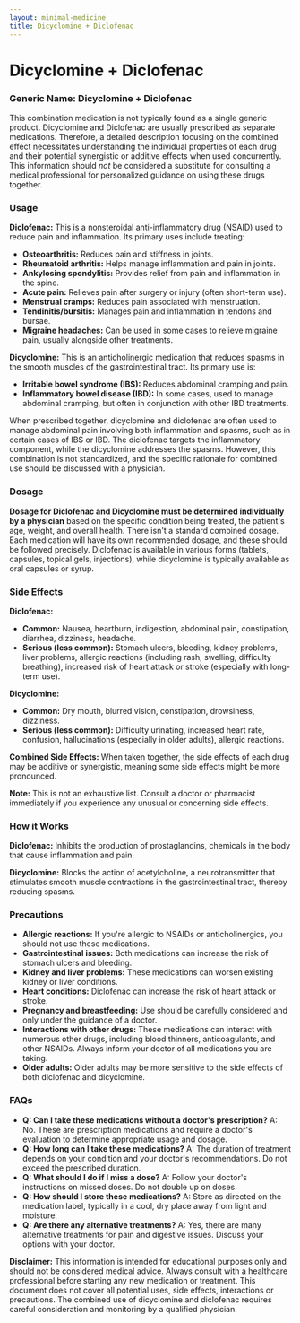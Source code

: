 ```yaml
---
layout: minimal-medicine
title: Dicyclomine + Diclofenac
---
```


# Dicyclomine + Diclofenac
### Generic Name: Dicyclomine + Diclofenac

This combination medication is not typically found as a single generic product.  Dicyclomine and Diclofenac are usually prescribed as separate medications.  Therefore, a detailed description focusing on the combined effect necessitates understanding the individual properties of each drug and their potential synergistic or additive effects when used concurrently.  This information should *not* be considered a substitute for consulting a medical professional for personalized guidance on using these drugs together.

### Usage

**Diclofenac:** This is a nonsteroidal anti-inflammatory drug (NSAID) used to reduce pain and inflammation.  Its primary uses include treating:

* **Osteoarthritis:**  Reduces pain and stiffness in joints.
* **Rheumatoid arthritis:**  Helps manage inflammation and pain in joints.
* **Ankylosing spondylitis:**  Provides relief from pain and inflammation in the spine.
* **Acute pain:**  Relieves pain after surgery or injury (often short-term use).
* **Menstrual cramps:**  Reduces pain associated with menstruation.
* **Tendinitis/bursitis:**  Manages pain and inflammation in tendons and bursae.
* **Migraine headaches:**  Can be used in some cases to relieve migraine pain, usually alongside other treatments.


**Dicyclomine:** This is an anticholinergic medication that reduces spasms in the smooth muscles of the gastrointestinal tract. Its primary use is:

* **Irritable bowel syndrome (IBS):** Reduces abdominal cramping and pain.
* **Inflammatory bowel disease (IBD):** In some cases, used to manage abdominal cramping, but often in conjunction with other IBD treatments.


When prescribed together, dicyclomine and diclofenac are often used to manage abdominal pain involving both inflammation and spasms, such as in certain cases of IBS or IBD.  The diclofenac targets the inflammatory component, while the dicyclomine addresses the spasms.  However, this combination is not standardized, and the specific rationale for combined use should be discussed with a physician.


### Dosage

**Dosage for Diclofenac and Dicyclomine must be determined individually by a physician** based on the specific condition being treated, the patient's age, weight, and overall health. There isn't a standard combined dosage.  Each medication will have its own recommended dosage, and these should be followed precisely.  Diclofenac is available in various forms (tablets, capsules, topical gels, injections), while dicyclomine is typically available as oral capsules or syrup.


### Side Effects

**Diclofenac:**

* **Common:** Nausea, heartburn, indigestion, abdominal pain, constipation, diarrhea, dizziness, headache.
* **Serious (less common):**  Stomach ulcers, bleeding, kidney problems, liver problems, allergic reactions (including rash, swelling, difficulty breathing), increased risk of heart attack or stroke (especially with long-term use).


**Dicyclomine:**

* **Common:** Dry mouth, blurred vision, constipation, drowsiness, dizziness.
* **Serious (less common):**  Difficulty urinating, increased heart rate, confusion, hallucinations (especially in older adults), allergic reactions.


**Combined Side Effects:** When taken together, the side effects of each drug may be additive or synergistic, meaning some side effects might be more pronounced.  


**Note:**  This is not an exhaustive list. Consult a doctor or pharmacist immediately if you experience any unusual or concerning side effects.


### How it Works

**Diclofenac:**  Inhibits the production of prostaglandins, chemicals in the body that cause inflammation and pain.

**Dicyclomine:** Blocks the action of acetylcholine, a neurotransmitter that stimulates smooth muscle contractions in the gastrointestinal tract, thereby reducing spasms.


### Precautions

* **Allergic reactions:**  If you're allergic to NSAIDs or anticholinergics, you should not use these medications.
* **Gastrointestinal issues:** Both medications can increase the risk of stomach ulcers and bleeding.
* **Kidney and liver problems:**  These medications can worsen existing kidney or liver conditions.
* **Heart conditions:** Diclofenac can increase the risk of heart attack or stroke.
* **Pregnancy and breastfeeding:**  Use should be carefully considered and only under the guidance of a doctor.
* **Interactions with other drugs:**  These medications can interact with numerous other drugs, including blood thinners, anticoagulants, and other NSAIDs.  Always inform your doctor of all medications you are taking.
* **Older adults:** Older adults may be more sensitive to the side effects of both diclofenac and dicyclomine.


### FAQs

* **Q: Can I take these medications without a doctor's prescription?** A: No.  These are prescription medications and require a doctor's evaluation to determine appropriate usage and dosage.
* **Q: How long can I take these medications?** A: The duration of treatment depends on your condition and your doctor's recommendations.  Do not exceed the prescribed duration.
* **Q: What should I do if I miss a dose?** A: Follow your doctor's instructions on missed doses.  Do not double up on doses.
* **Q: How should I store these medications?** A: Store as directed on the medication label, typically in a cool, dry place away from light and moisture.
* **Q: Are there any alternative treatments?** A: Yes, there are many alternative treatments for pain and digestive issues. Discuss your options with your doctor.


**Disclaimer:** This information is intended for educational purposes only and should not be considered medical advice. Always consult with a healthcare professional before starting any new medication or treatment.  This document does not cover all potential uses, side effects, interactions or precautions.  The combined use of dicyclomine and diclofenac requires careful consideration and monitoring by a qualified physician.
